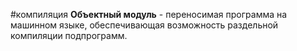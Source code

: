 #компиляция 
**Объектный модуль** - переносимая программа на машинном языке, обеспечивающая возможность раздельной компиляции подпрограмм.